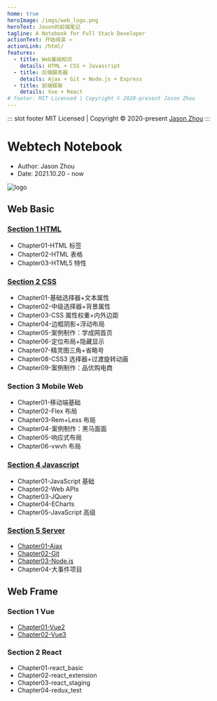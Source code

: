 ```yaml
---
home: true
heroImage: /imgs/web_logo.png
heroText: Jason的前端笔记
tagline: A Notebook for Full Stack Developer
actionText: 开始阅读 →
actionLink: /html/
features:
  - title: Web基础知识
    details: HTML + CSS + Javascript
  - title: 后端服务器
    details: Ajax + Git + Node.js + Express
  - title: 前端框架
    details: Vue + React
# footer: MIT Licensed | Copyright © 2020-present Jason Zhou
---
```


::: slot footer
MIT Licensed | Copyright © 2020-present [Jason Zhou](https://github.com/jrothschild33)
:::

# Webtech Notebook

- Author: Jason Zhou
- Date: 2021.10.20 - now

<!-- ![logo]($withBase('/imgs/logo.png')) -->
<img :src="$withBase('/imgs/logo.png')" alt="logo">

## Web Basic

### [Section 1 HTML](html/)

- Chapter01-HTML 标签
- Chapter02-HTML 表格
- Chapter03-HTML5 特性

### [Section 2 CSS](css/)

- Chapter01-基础选择器+文本属性
- Chapter02-中级选择器+背景属性
- Chapter03-CSS 属性权重+内外边距
- Chapter04-边框阴影+浮动布局
- Chapter05-案例制作：学成网首页
- Chapter06-定位布局+隐藏显示
- Chapter07-精灵图三角+省略号
- Chapter08-CSS3 选择器+过渡旋转动画
- Chapter09-案例制作：品优购电商

### Section 3 Mobile Web

- Chapter01-移动端基础
- Chapter02-Flex 布局
- Chapter03-Rem+Less 布局
- Chapter04-案例制作：黑马面面
- Chapter05-响应式布局
- Chapter06-vwvh 布局

### [Section 4 Javascript](js/)

- Chapter01-JavaScript 基础
- Chapter02-Web APIs
- Chapter03-JQuery
- Chapter04-ECharts
- Chapter05-JavaScript 高级

### [Section 5 Server](server/)

- [Chapter01-Ajax](/server/#第1章-ajax)
- [Chapter02-Git](/server/#第2章-git)
- [Chapter03-Node.js](/server/#第3章-node-js)
- Chapter04-大事件项目

## Web Frame

### Section 1 Vue

- [Chapter01-Vue2](vue2/)
- [Chapter02-Vue3](vue3/)

### Section 2 React

- Chapter01-react_basic
- Chapter02-react_extension
- Chapter03-react_staging
- Chapter04-redux_test
